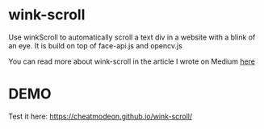 # wink-scroll
Use winkScroll to automatically scroll a text div in a website with a blink of an eye. It is build on top of face-api.js and opencv.js

You can read more about wink-scroll in the article I wrote on Medium [here](https://medium.com/swlh/browser-based-eye-tracking-7cf6401533ec)

# DEMO
Test it here:
https://cheatmodeon.github.io/wink-scroll/
